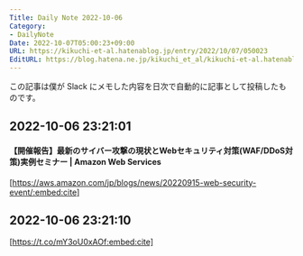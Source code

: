 ```yaml
---
Title: Daily Note 2022-10-06
Category:
- DailyNote
Date: 2022-10-07T05:00:23+09:00
URL: https://kikuchi-et-al.hatenablog.jp/entry/2022/10/07/050023
EditURL: https://blog.hatena.ne.jp/kikuchi_et_al/kikuchi-et-al.hatenablog.jp/atom/entry/4207112889925188212
---
```


この記事は僕が Slack にメモした内容を日次で自動的に記事として投稿したものです。

## 2022-10-06 23:21:01


#### 【開催報告】最新のサイバー攻撃の現状とWebセキュリティ対策(WAF/DDoS対策)実例セミナー | Amazon Web Services


[https://aws.amazon.com/jp/blogs/news/20220915-web-security-event/:embed:cite]



## 2022-10-06 23:21:10


[https://t.co/mY3oU0xAOf:embed:cite]



